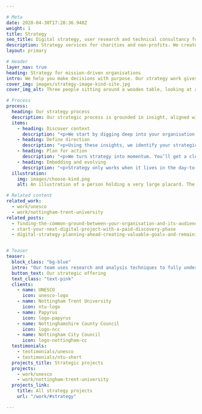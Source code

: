 ```yaml
---

# Meta
date: 2020-04-30T17:28:36.948Z
weight: 1
title: Strategy
seo_title: Digital strategy, user research and technical consultancy for purpose-driven organisations
description: Strategy services for charities and non-profits. We create clear, actionable strategies that support growth and deepen impact.
layout: primary

# Header
layer_nav: true
heading: Strategy for mission-driven organisations
intro: We help you make decisions with purpose. Our strategy work gives you the clarity to act and the tools to lead with confidence.
cover_img: images/strategy-image-kind-site.jpg
cover_img_alt: Three people sitting around a wooden table, looking at a tablet and laptop with Backlit Gallery website designs

# Process
process:
  heading: Our strategy process
  description: Our strategic process is grounded in insight, aligned with your goals, and shaped by audience needs. We deliver clear, achievable action plans, flexible enough to evolve, and focused enough to create positive impact.
  items:
    - heading: Discover context
      description: "<p>We start by digging deep into your organisation’s vision, challenges, and sector. Through desk-based research, stakeholder interviews and surveys, we uncover where you are now, where you want to go, and what’s standing in the way.</p>"
    - heading: Define direction
      description: "<p>Using these insights, we identify your strategic priorities, refining your purpose, positioning and value proposition. Whether it’s brand, digital or organisational strategy, we create a clear framework to guide decision-making and help your team stay aligned and focused.</p>"
    - heading: Plan for action
      description: "<p>We turn strategy into momentum. You’ll get a clear implementation plan, covering engagement, marketing direction, KPIs and a roadmap that aligns with your internal capacty and skillsets. We can also support rollout and internal communications to help embed the work meaningfully.</p>"
    - heading: Embedding and evolving
      description: "<p>Strategy only works when it lives in the day-to-day. We support our clients to embed new thinking, build internal understanding and sustain momentum. And because things change, we build in flexibility, allowing your strategy to adapt, respond and keep delivering value over time.</p>"
  illustration:
    img: images/choose-kind.png
    alt: An illustration of a person holding a very large placard. The placard reads 'Choose Kind'.

# Related content
related_work:
  - work/unesco
  - work/nottingham-trent-university
related_posts:
  - finding-the-common-ground-between-your-organisation-and-its-audience
  - start-your-next-digital-project-with-a-paid-discovery-phase
  - digital-strategy-planning-ahead-creating-valuable-goals-and-remaining-flexible


# Teaser
teaser:
  block_class: "bg-blue"
  intro: "Our team uses research and analysis techniques to fully understand what our clients are trying to achieve and why, before delivering high-level strategies and detailed plans of how to get there."
  button_text: Our strategic offering
  text_class: "text-pink"
  clients:
    - name: UNESCO
      icon: unesco-logo
    - name: Nottingham Trent University
      icon: ntu-logo
    - name: Papyrus
      icon: logo-papyrus
    - name: Nottinghamshire County Council
      icon: logo-ncc
    - name: Nottingham City Council
      icon: logo-nottingham-cc
  testimonials:
    - testimonials/unesco
    - testimonials/ntu-short
  projects_title: Strategic projects
  projects:
    - work/unesco
    - work/nottingham-trent-university
  projects_link:
    title: All strategy projects
    url: "/work/#strategy"

---
```

